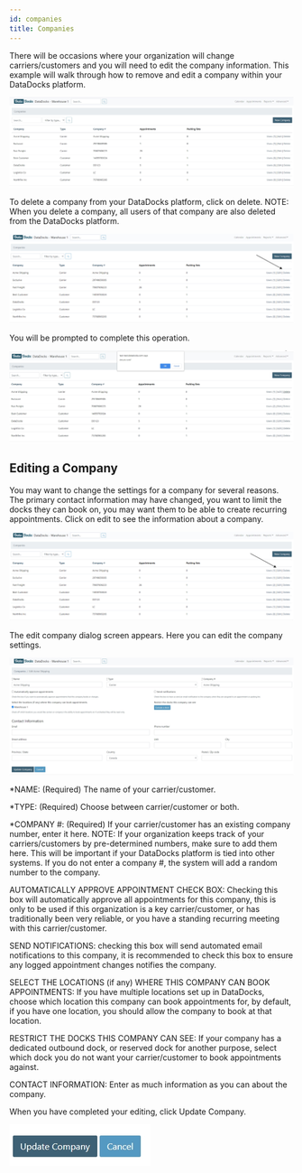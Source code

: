 ```yaml
---
id: companies
title: Companies
---
```


There will be occasions where your organization will change carriers/customers and you will need to edit the company information. This example will walk through how to remove and edit a company within your DataDocks platform.

![Main Companies Screen](/img/docs/advanced/companies/main.jpg)

To delete a company from your DataDocks platform, click on delete. NOTE: When you delete a company, all users of that company are also deleted from the DataDocks platform.  


![Delete a Company](/img/docs/advanced/companies/delete.jpg)

You will be prompted to complete this operation. 

![Confirm Delete](/img/docs/advanced/companies/complete-delete.jpg)

## Editing a Company

You may want to change the settings for a company for several reasons. The primary contact information may have changed, you want to limit the docks they can book on, you may want them to be able to create recurring appointments. Click on edit to see the information about a company. 

![Edit Company](/img/docs/advanced/companies/edit-company.jpg)

The edit company dialog screen appears. Here you can edit the company settings. 

![Edit a Company](/img/docs/advanced/companies/edit-company-dialog.jpg)

*NAME: (Required) The name of your carrier/customer.

*TYPE: (Required)  Choose between carrier/customer or both.

*COMPANY #: (Required) If your carrier/customer has an existing company number, enter it here. NOTE: If your organization keeps track of your carriers/customers by pre-determined numbers, make sure to add them here. This will be important if your DataDocks platform is tied into other systems. If you do not enter a company #, the system will add a random number to the company.

AUTOMATICALLY APPROVE APPOINTMENT CHECK BOX: Checking this box will automatically approve all appointments for this company, this is only to be used if this organization is a key carrier/customer, or has traditionally been very reliable, or you have a standing recurring meeting with this carrier/customer.

SEND NOTIFICATIONS: checking this box will send automated email notifications to this company, it is recommended to check this box to ensure any logged appointment changes notifies the company. 

SELECT THE LOCATIONS (if any) WHERE THIS COMPANY CAN BOOK APPOINTMENTS:
If you have multiple locations set up in DataDocks, choose which location this company can book appointments for, by default, if you have one location, you should allow the company to book at that location.

RESTRICT THE DOCKS THIS COMPANY CAN SEE: If your company has a dedicated outbound dock, or reserved dock for another purpose, select which dock you do not want your carrier/customer to book appointments against. 

CONTACT INFORMATION: Enter as much information as you can about the company. 

When you have completed your editing, click Update Company. 

![Update Company](/img/docs/advanced/companies/update-co.jpg)


